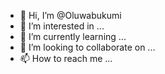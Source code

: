 - 👋 Hi, I’m @Oluwabukumi
- 👀 I’m interested in ...
- 🌱 I’m currently learning ...
- 💞️ I’m looking to collaborate on ...
- 📫 How to reach me ...

<!---
Oluwabukumi/Oluwabukumi is a ✨ special ✨ repository because its `README.md` (this file) appears on your GitHub profile.
You can click the Preview link to take a look at your changes.
--->
